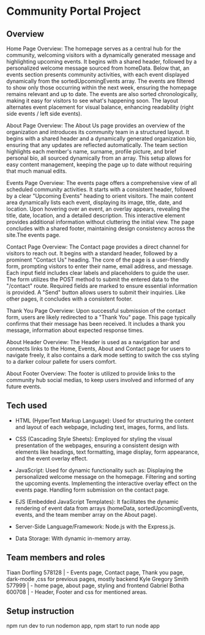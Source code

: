 # Community Portal Project

## Overview

Home Page Overview:
The homepage serves as a central hub for the community, welcoming visitors with a dynamically generated message and highlighting upcoming events. It begins with a shared header, followed by a personalized welcome message sourced from homeData. Below that, an events section presents community activities, with each event displayed dynamically from the sortedUpcomingEvents array. The events are filtered to show only those occurring within the next week, ensuring the homepage remains relevant and up to date. The events are also sorted chronologically, making it easy for visitors to see what's happening soon. The layout alternates event placement for visual balance, enhancing readability (right side events / left side events).

About Page Overview:
The About Us page provides an overview of the organization and introduces its community team in a structured layout. It begins with a shared header and a dynamically generated organization bio, ensuring that any updates are reflected automatically. The team section highlights each member's name, surname, profile picture, and brief personal bio, all sourced dynamically from an array. This setup allows for easy content management, keeping the page up to date without requiring that much manual edits.

Events Page Overview:
The events page offers a comprehensive view of all scheduled community activities. It starts with a consistent header, followed by a clear "Upcoming Events" heading to orient visitors. The main content area dynamically lists each event, displaying its image, title, date, and location. Upon hovering over an event, an overlay appears, revealing the title, date, location, and a detailed description. This interactive element provides additional information without cluttering the initial view. The page concludes with a shared footer, maintaining design consistency across the site.The events page.

Contact Page Overview:
The Contact page provides a direct channel for visitors to reach out. It begins with a standard header, followed by a prominent "Contact Us" heading. The core of the page is a user-friendly form, prompting visitors to enter their name, email address, and message. Each input field includes clear labels and placeholders to guide the user. The form utilizes the POST method to submit the entered data to the "/contact" route. Required fields are marked to ensure essential information is provided. A "Send" button allows users to submit their inquiries. Like other pages, it concludes with a consistent footer.

Thank You Page Overview:
Upon successful submission of the contact form, users are likely redirected to a "Thank You" page. This page typically confirms that their message has been received. It includes a thank you message, information about expected response times.

About Header Overview:
The Header is used as a navigation bar and connects links to the Home, Events, About and Contact page for users to navigate freely, it also contains a dark mode setting to switch the css styling to a darker colour pallete for users comfort.

About Footer Overview:
The footer is utilized to provide links to the community hub social medias, to keep users involved and informed of any future events.
## Tech used

- HTML (HyperText Markup Language): Used for structuring the content and layout of each webpage, including text, images, forms, and lists.

- CSS (Cascading Style Sheets): Employed for styling the visual presentation of the webpages, ensuring a consistent design with elements like headings, text formatting, image display, form appearance, and the event overlay effect. 

- JavaScript: Used for dynamic functionality such as: Displaying the personalized welcome message on the homepage. Filtering and sorting the upcoming events. Implementing the interactive overlay effect on the events page. Handling form submission on the contact page.

- EJS (Embedded JavaScript Templates): It facilitates the dynamic rendering of event data from arrays (homeData, sortedUpcomingEvents, events, and the team member array on the About page).

- Server-Side Language/Framework: Node.js with the Express.js.

- Data Storage: With dynamic in-memory array.

## Team members and roles

Tiaan Dorfling 578128       | - Events page, Contact page, Thank you page, dark-mode ,css for previous pages, mostly backend
Kyle Gregory Smith 577999   | - home page, about page, styling and frontend
Gabriel Botha 600708        | - Header, Footer and css for mentioned areas.

## Setup instruction

npm run dev to run nodemon app,
npm start to run node app